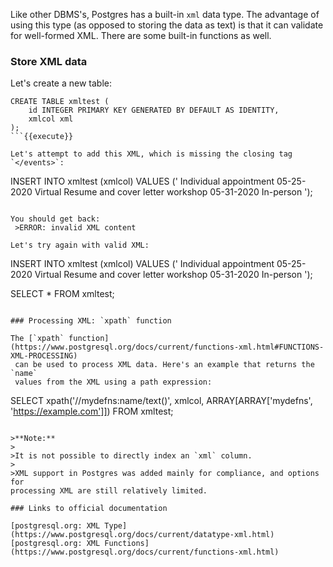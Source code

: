 Like other DBMS's, Postgres has a built-in `xml` data type. The advantage of 
using this type (as opposed to storing the data as text) is that it can 
validate for well-formed XML. There are some built-in functions as well.

### Store XML data

Let's create a new table:

```
CREATE TABLE xmltest (
    id INTEGER PRIMARY KEY GENERATED BY DEFAULT AS IDENTITY,
    xmlcol xml
);
```{{execute}}

Let's attempt to add this XML, which is missing the closing tag `</events>`:

```
INSERT INTO xmltest (xmlcol) VALUES ('
<events xmlns="https://example.com">
    <event>
        <name>Individual appointment</name>
        <date>05-25-2020</date>
        <mode>Virtual</mode>
    </event>
    <event>
        <name>Resume and cover letter workshop</name>
        <date>05-31-2020</date>
        <mode>In-person</mode>
    </event>
');
```{{execute}}

You should get back:
 >ERROR: invalid XML content

Let's try again with valid XML:

```
INSERT INTO xmltest (xmlcol) VALUES ('
    <events xmlns="https://example.com">
        <event>
            <name>Individual appointment</name>
            <date>05-25-2020</date>
            <mode>Virtual</mode>
        </event>
        <event>
            <name>Resume and cover letter workshop</name>
            <date>05-31-2020</date>
            <mode>In-person</mode>
        </event>
    </events>
');

SELECT * FROM xmltest;
```{{execute}}

### Processing XML: `xpath` function

The [`xpath` function](https://www.postgresql.org/docs/current/functions-xml.html#FUNCTIONS-XML-PROCESSING)
 can be used to process XML data. Here's an example that returns the `name` 
 values from the XML using a path expression:

```
SELECT xpath('//mydefns:name/text()', 
        xmlcol,
        ARRAY[ARRAY['mydefns', 'https://example.com']])
FROM xmltest;
```{{execute}}

>**Note:** 
>
>It is not possible to directly index an `xml` column. 
>
>XML support in Postgres was added mainly for compliance, and options for 
processing XML are still relatively limited.

### Links to official documentation

[postgresql.org: XML Type](https://www.postgresql.org/docs/current/datatype-xml.html)  
[postgresql.org: XML Functions](https://www.postgresql.org/docs/current/functions-xml.html)